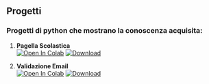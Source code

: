 <!-- # progett_python -->
## Progetti
### Progetti di python che mostrano la conoscenza acquisita:

1. **Pagella Scolastica**<br/>
   [![Open In Colab](https://colab.research.google.com/assets/colab-badge.svg)](https://colab.research.google.com/drive/19HiSkpnZaje_M6K-DGRaulw7QZ9LoKop?usp=sharing)
   [![Download](https://img.shields.io/badge/Download-File-blue.svg)](progett_python/Pagella_scolastica.py)

2. **Validazione Email**<br/>
   [![Open In Colab](https://colab.research.google.com/assets/colab-badge.svg)](https://colab.research.google.com/drive/1vHL4H8sjVG7Qp6zcqXkYzgY6ypSGsumo?usp=sharing)
   [![Download](https://img.shields.io/badge/Download-File-blue.svg)](Validazione_email.py)

